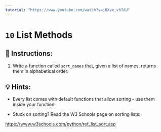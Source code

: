 ```yaml
---
tutorial: "https://www.youtube.com/watch?v=jBXve_vh7dU"
---
```


# `10` List Methods

## 📝 Instructions:

1. Write a function called `sort_names` that, given a list of names, returns them in alphabetical order.

## 💡 Hints:

+ Every list comes with default functions that allow sorting - use them inside your function!

+ Stuck on sorting? Read the W3 Schools page on sorting lists:

https://www.w3schools.com/python/ref_list_sort.asp
